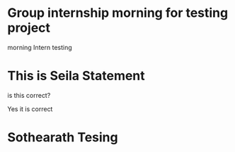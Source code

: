 Group internship morning for testing project
===================

morning Intern testing

# This is Seila Statement

is this correct?

Yes it is correct

# Sothearath Tesing 
